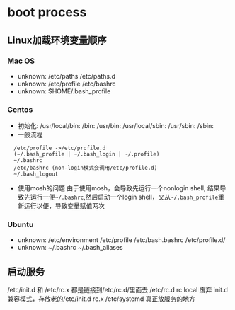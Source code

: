 # boot process
## Linux加载环境变量顺序
### Mac OS
- unknown:
    /etc/paths
        /etc/paths.d
- unknown:
    /etc/profile
        /etc/bashrc
- unknown:
    $HOME/.bash_profile
### Centos
- 初始化:
    /usr/local/bin:
    /bin:
    /usr/bin:
    /usr/local/sbin:
    /usr/sbin:
    /sbin:
-  一般流程
  ```
    /etc/profile ->/etc/profile.d
    (~/.bash_profile | ~/.bash_login | ~/.profile) 
    ~/.bashrc
    /etc/bashrc (non-login模式会调用/etc/profile.d)
    ~/.bash_logout
  ```
- 使用mosh的问题
  由于使用mosh，会导致先运行一个nonlogin shell, 结果导致先运行一便`~/.bashrc`,然后启动一个login shell，又从`~/.bash_profile`重新运行以便，导致变量赋值两次
### Ubuntu
- unknown:
    /etc/environment
    /etc/profile
        /etc/bash.bashrc
        /etc/profile.d/
- unknown:
    ~/.bashrc
        ~/.bash_aliases
## 启动服务
/etc/init.d 和 /etc/rc.x 都是链接到/etc/rc.d/里面去
/etc/rc.d
    rc.local 废弃
    init.d  兼容模式，存放老的/etc/init.d
    rc.x 
/etc/systemd 真正放服务的地方